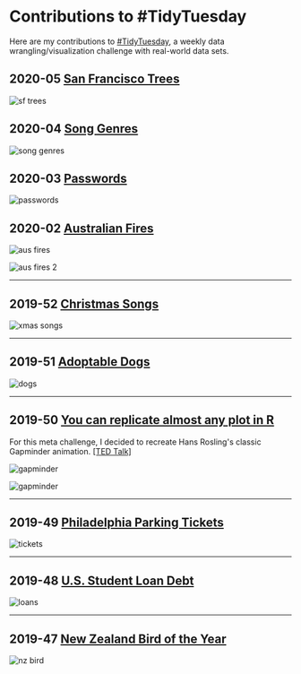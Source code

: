 # Contributions to #TidyTuesday

Here are my contributions to [#TidyTuesday](https://github.com/rfordatascience/tidytuesday), a weekly data wrangling/visualization challenge with real-world data sets.

## 2020-05 [San Francisco Trees](https://www.sfweekly.com/news/feature/trees-of-life/)

![sf trees](https://raw.githubusercontent.com/jwatzek/tidytuesday/master/plots/2020-05_sf_trees.png)

## 2020-04 [Song Genres](https://www.kaylinpavlik.com/classifying-songs-genres/)

![song genres](https://raw.githubusercontent.com/jwatzek/tidytuesday/master/plots/2020-04_song_genres.png)

## 2020-03 [Passwords](https://wiki.skullsecurity.org/Passwords)

![passwords](https://raw.githubusercontent.com/jwatzek/tidytuesday/master/plots/2020-03_passwords.png)

## 2020-02 [Australian Fires](https://www.nytimes.com/interactive/2020/01/02/climate/australia-fires-map.html)

![aus fires](https://raw.githubusercontent.com/jwatzek/tidytuesday/master/plots/2020-02_aus_fires.png)

![aus fires 2](https://raw.githubusercontent.com/jwatzek/tidytuesday/master/plots/2020-02_aus_fires2.png)

***

## 2019-52 [Christmas Songs](https://adashofdata.com/2014/12/21/how-christmas-songs-have-evolved-over-time/)

![xmas songs](https://raw.githubusercontent.com/jwatzek/tidytuesday/master/plots/2019-52_xmas_songs.png)

***

## 2019-51 [Adoptable Dogs](https://pudding.cool/2019/10/shelters/)

![dogs](https://raw.githubusercontent.com/jwatzek/tidytuesday/master/plots/2019-51_dogs.png)

***

## 2019-50 [You can replicate almost any plot in R](https://simplystatistics.org/2019/08/28/you-can-replicate-almost-any-plot-with-ggplot2/)

For this meta challenge, I decided to recreate Hans Rosling's classic Gapminder animation. [[TED Talk]](https://www.ted.com/talks/hans_rosling_the_best_stats_you_ve_ever_seen)

![gapminder](https://raw.githubusercontent.com/jwatzek/tidytuesday/master/plots/2019-50_gapminder.gif)

![gapminder](https://raw.githubusercontent.com/jwatzek/tidytuesday/master/plots/2019-50_gapminder_static.png)

***

## 2019-49 [Philadelphia Parking Tickets](https://www.opendataphilly.org/dataset/parking-violations)

![tickets](https://raw.githubusercontent.com/jwatzek/tidytuesday/master/plots/2019-49_tickets_both.png)

***

## 2019-48 [U.S. Student Loan Debt](https://studentaid.ed.gov/sa/about/data-center/student/default)

![loans](https://raw.githubusercontent.com/jwatzek/tidytuesday/master/plots/2019-48_loans.png)

***

## 2019-47 [New Zealand Bird of the Year](https://www.forestandbird.org.nz/)

![nz bird](https://raw.githubusercontent.com/jwatzek/tidytuesday/master/plots/2019-47_nz_bird.png)

